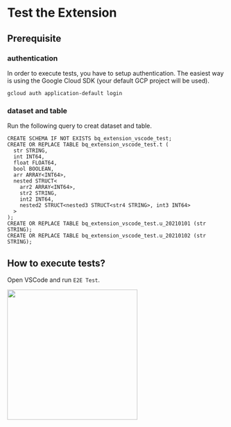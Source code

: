 # Test the Extension
## Prerequisite
### authentication
In order to execute tests, you have to setup authentication.
The easiest way is using the Google Cloud SDK (your default GCP project will be used).

```
gcloud auth application-default login
```

### dataset and table
Run the following query to creat dataset and table.

```
CREATE SCHEMA IF NOT EXISTS bq_extension_vscode_test;
CREATE OR REPLACE TABLE bq_extension_vscode_test.t (
  str STRING,
  int INT64,
  float FLOAT64,
  bool BOOLEAN,
  arr ARRAY<INT64>,
  nested STRUCT<
    arr2 ARRAY<INT64>,
    str2 STRING,
    int2 INT64,
    nested2 STRUCT<nested3 STRUCT<str4 STRING>, int3 INT64>
  >
);
CREATE OR REPLACE TABLE bq_extension_vscode_test.u_20210101 (str STRING);
CREATE OR REPLACE TABLE bq_extension_vscode_test.u_20210102 (str STRING);
```

## How to execute tests?
Open VSCode and run `E2E Test`.

<img src="https://user-images.githubusercontent.com/26474260/134948218-8bbe1a88-5adb-4d72-b1bc-560db3fe7af3.png" width=300px>
